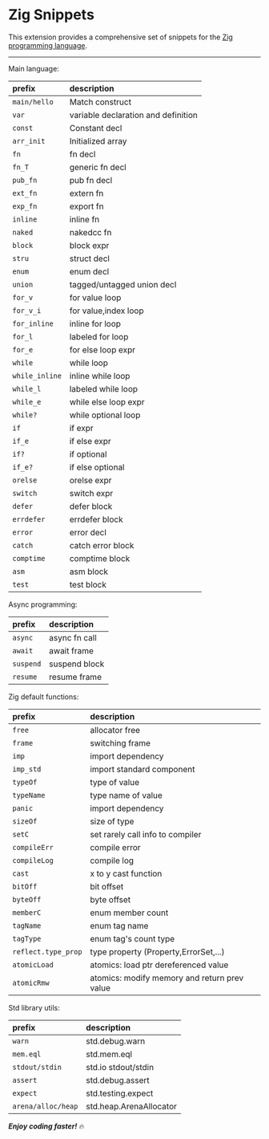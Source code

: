 # Zig Snippets

This extension provides a comprehensive set of snippets for the [Zig programming language](https://ziglang.org).

-----------------------------------------------------------------------------------------------------------

Main language:

| prefix             | description                         |
|:-------------------|:------------------------------------|
| ```main/hello```   | Match construct                     |
| ```var```          | variable declaration and definition |
| ```const```        | Constant decl                       |
| ```arr_init```     | Initialized array                   |
| ```fn```           | fn decl                             |
| ```fn_T```         | generic fn decl                     |
| ```pub_fn```       | pub fn decl                         |
| ```ext_fn```       | extern fn                           |
| ```exp_fn```       | export fn                           |
| ```inline```       | inline fn                           |
| ```naked```        | nakedcc fn                          |
| ```block```        | block expr                          |
| ```stru```         | struct decl                         |
| ```enum```         | enum decl                           |
| ```union```        | tagged/untagged union decl          |
| ```for_v```        | for value loop                      |
| ```for_v_i```      | for value,index loop                |
| ```for_inline```   | inline for loop                     |
| ```for_l```        | labeled for loop                    |
| ```for_e```        | for else loop expr                  |
| ```while```        | while loop                          |
| ```while_inline``` | inline while loop                   |
| ```while_l```      | labeled while loop                  |
| ```while_e```      | while else loop expr                |
| ```while?```       | while optional loop                 |
| ```if```           | if expr                             |
| ```if_e```         | if else expr                        |
| ```if?```          | if optional                         |
| ```if_e?```        | if else optional                    |
| ```orelse```       | orelse expr                         |
| ```switch```       | switch expr                         |
| ```defer```        | defer block                         |
| ```errdefer```     | errdefer block                      |
| ```error```        | error decl                          |
| ```catch```        | catch error block                   |
| ```comptime```     | comptime block                      |
| ```asm```          | asm block                           |
| ```test```         | test block                          |

Async programming:

| prefix        | description   |
|:--------------|:--------------|
| ```async```   | async fn call |
| ```await```   | await frame   |
| ```suspend``` | suspend block |
| ```resume```  | resume frame  |

Zig default functions:

| prefix                  | description                                  |
|:------------------------|:---------------------------------------------|
| ```free```              | allocator free                               |
| ```frame```             | switching frame                              |
| ```imp```               | import dependency                            |
| ```imp_std```           | import standard component                    |
| ```typeOf```            | type of value                                |
| ```typeName```          | type name of value                           |
| ```panic```             | import dependency                            |
| ```sizeOf```            | size of type                                 |
| ```setC```              | set rarely call info to compiler             |
| ```compileErr```        | compile error                                |
| ```compileLog```        | compile log                                  |
| ```cast```              | x to y cast function                         |
| ```bitOff```            | bit offset                                   |
| ```byteOff```           | byte offset                                  |
| ```memberC```           | enum member count                            |
| ```tagName```           | enum tag name                                |
| ```tagType```           | enum tag's count type                        |
| ```reflect.type_prop``` | type property (Property,ErrorSet,...)        |
| ```atomicLoad```        | atomics: load ptr dereferenced value         |
| ```atomicRmw```         | atomics: modify memory and return prev value |

Std library utils:

| prefix                 | description             |
|:-----------------------|:------------------------|
| ```warn```             | std.debug.warn          |
| ```mem.eql```          | std.mem.eql             |
| ```stdout/stdin```     | std.io stdout/stdin     |
| ```assert```           | std.debug.assert        |
| ```expect```           | std.testing.expect      |
| ```arena/alloc/heap``` | std.heap.ArenaAllocator |


***Enjoy coding faster!*** :fire:
